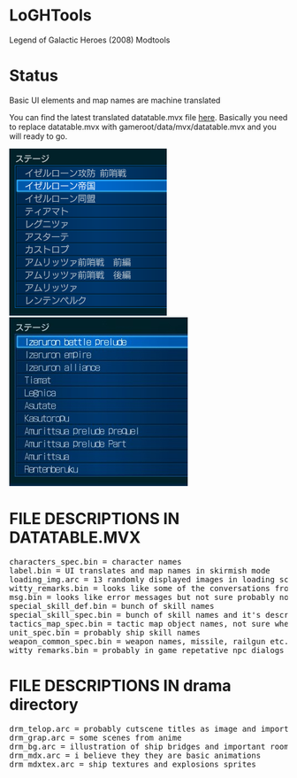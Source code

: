 # LoGHTools
Legend of Galactic Heroes (2008) Modtools

# Status
Basic UI elements and map names are machine translated

You can find the latest translated datatable.mvx file [here](https://github.com/azisyus/LoGH-Translate.git).
Basically you need to replace datatable.mvx with gameroot/data/mvx/datatable.mvx and you will ready to go.

![](https://github.com/azisyus/LoGHTools/blob/master/readme_assets/ginei_jp.png)
![](https://github.com/azisyus/LoGHTools/blob/master/readme_assets/ginei_en.jpg)


# FILE DESCRIPTIONS IN DATATABLE.MVX

<pre>characters_spec.bin = character names
label.bin = UI translates and map names in skirmish mode
loading_img.arc = 13 randomly displayed images in loading screen
witty_remarks.bin = looks like some of the conversations from game
msg.bin = looks like error messages but not sure probably nothing to do with ingame
special_skill_def.bin = bunch of skill names
special_skill_spec.bin = bunch of skill names and it's description
tactics_map_spec.bin = tactic map object names, not sure where exactly it is
unit_spec.bin = probably ship skill names
weapon_common_spec.bin = weapon names, missile, railgun etc...
witty_remarks.bin = probably in game repetative npc dialogs</pre>


# FILE DESCRIPTIONS IN drama directory
<pre>drm_telop.arc = probably cutscene titles as image and important planet/ship names
drm_grap.arc = some scenes from anime
drm_bg.arc = illustration of ship bridges and important rooms/places also some scenes from anime
drm_mdx.arc = i believe they they are basic animations
drm_mdxtex.arc = ship textures and explosions sprites</pre>




